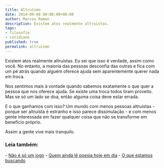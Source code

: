 ```yaml
---
title: Altruísmo
date: 2014-09-08 00:00:00+00:00
author: Marcos Ramon
description: Existem atos realmente altruístas.
tags:
- filosofia
- cotidiano
published: true
permalink: altruismo
---
```

Existem atos realmente altruístas. Eu sei que isso é verdade, assim como você. No entanto, a maioria das pessoas desconfia das outras e fica com um pé atrás quando alguém oferece ajuda sem aparentemente querer nada em troca. 

Nos sentimos mais à vontade quando sabemos exatamente o que quer a pessoa que nos oferece ajuda. Se existe uma troca todos tiram proveito. Mas se só um lado se doa, então alguma coisa deve estar errada. 

E o que ganhamos com isso? Um mundo com menos pessoas altruístas - porque ser altruísta é estranho e isso parece dissimulação - e com menos gente interessada em fazer qualquer coisa que não se transforme em benefício próprio.

Assim a gente vive mais tranquilo.



<h3>Leia também:</h3>
- <a href="/nao-e-so-um-jogo">Não é só um jogo</a>
- <a href="/quem-ainda-le-poesia-hoje-em-dia">Quem ainda lê poesia hoje em dia</a>
- <a href="/o-que-estamos-buscando">O que estamos buscando</a>
